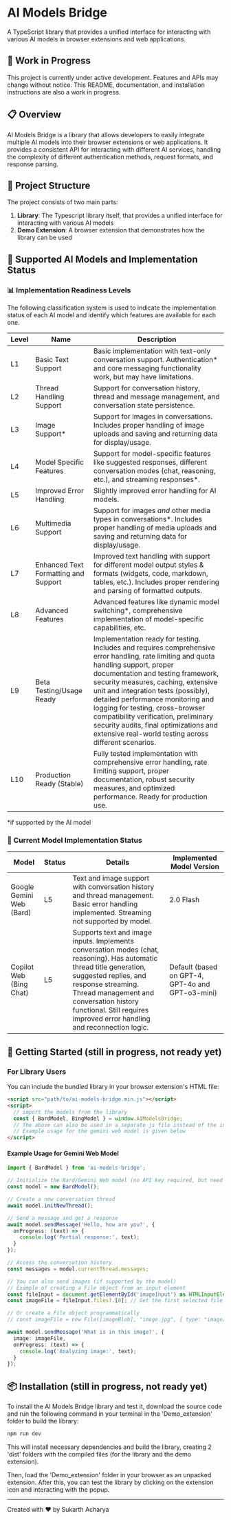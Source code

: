 # AI Models Bridge

A TypeScript library that provides a unified interface for interacting with various AI models in browser extensions and web applications.

## 🚧 Work in Progress

This project is currently under active development. Features and APIs may change without notice. This README, documentation, and installation instructions are also a work in progress.

## 📋 Overview

AI Models Bridge is a library that allows developers to easily integrate multiple AI models into their browser extensions or web applications. It provides a consistent API for interacting with different AI services, handling the complexity of different authentication methods, request formats, and response parsing.

## 🧩 Project Structure

The project consists of two main parts:

1. **Library**: The Typescript library itself, that provides a unified interface for interacting with various AI models
2. **Demo Extension**: A browser extension that demonstrates how the library can be used


## 🤖 Supported AI Models and Implementation Status

### 📊 Implementation Readiness Levels

The following classification system is used to indicate the implementation status of each AI model and identify which features are available for each one.

| Level | Name | Description |
|-------|------|-------------|
| L1 | Basic Text Support | Basic implementation with text-only conversation support. Authentication* and core messaging functionality work, but may have limitations.|
| L2 | Thread Handling Support | Support for conversation history, thread and message management, and conversation state persistence. |
| L3 | Image Support* | Support for images in conversations. Includes proper handling of image uploads and saving and returning data for display/usage. |
| L4 | Model Specific Features | Support for model-specific features like suggested responses, different conversation modes (chat, reasoning, etc.), and streaming responses*. |
| L5 | Improved Error Handling | Slightly improved error handling for AI models. |
| L6 | Multimedia Support | Support for images _and_ other media types in conversations*. Includes proper handling of media uploads and saving and returning data for display/usage. |
| L7 | Enhanced Text Formatting and Support | Improved text handling with support for different model output styles & formats (widgets, code, markdown, tables, etc.). Includes proper rendering and parsing of formatted outputs. |
| L8 | Advanced Features | Advanced features like dynamic model switching*, comprehensive implementation of model-specific capabilities, etc. |
| L9 | Beta Testing/Usage Ready | Implementation ready for testing. Includes and requires comprehensive error handling, rate limiting and quota handling support, proper documentation and testing framework, security measures, caching, extensive unit and integration tests (possibly), detailed performance monitoring and logging for testing, cross-browser compatibility verification, preliminary security audits, final optimizations and extensive real-world testing across different scenarios. |
| L10 | Production Ready (Stable) | Fully tested implementation with comprehensive error handling, rate limiting support, proper documentation, robust security measures, and optimized performance. Ready for production use. |

*if supported by the AI model



### 🎯 Current Model Implementation Status

| Model | Status | Details | Implemented Model Version |
|-------|--------|---------|---------------------------|
| Google Gemini Web (Bard) | L5 | Text and image support with conversation history and thread management. Basic error handling implemented. Streaming not supported by model. | 2.0 Flash |
| Copilot Web (Bing Chat) | L5 | Supports text and image inputs. Implements conversation modes (chat, reasoning). Has automatic thread title generation, suggested replies, and response streaming. Thread management and conversation history functional. Still requires improved error handling and reconnection logic. | Default (based on GPT-4, GPT-4o and GPT-o3-mini) |



## 🚀 Getting Started (still in progress, not ready yet)

### For Library Users

You can include the bundled library in your browser extension's HTML file:

```html
<script src="path/to/ai-models-bridge.min.js"></script>
<script>
  // import the models from the library
  const { BardModel, BingModel } = window.AIModelsBridge;
  // The above can also be used in a separate js file instead of the inline script tag, as long as the script tag for the separate js file is AFTER the ai-models-bridge script tag (since the models are imported from the window object).
  // Example usage for the gemini web model is given below
</script>
```

#### Example Usage for Gemini Web Model

```typescript
import { BardModel } from 'ai-models-bridge';

// Initialize the Bard/Gemini Web model (no API key required, but need to be logged in to Gemini in the browser)
const model = new BardModel();

// Create a new conversation thread
await model.initNewThread();

// Send a message and get a response
await model.sendMessage('Hello, how are you?', {
  onProgress: (text) => {
    console.log('Partial response:', text);
  }
});

// Access the conversation history
const messages = model.currentThread.messages;

// You can also send images (if supported by the model)
// Example of creating a File object from an input element
const fileInput = document.getElementById('imageInput') as HTMLInputElement;
const imageFile = fileInput.files?.[0]; // Get the first selected file

// Or create a File object programmatically
// const imageFile = new File([imageBlob], "image.jpg", { type: "image/jpeg" });

await model.sendMessage('What is in this image?', {
  image: imageFile,
  onProgress: (text) => {
    console.log('Analyzing image:', text);
  }
});

```

## 📦 Installation (still in progress, not ready yet)
To install the AI Models Bridge library and test it, download the source code and run the following command in your terminal in the 'Demo_extension' folder to build the library:

```bash
npm run dev
```
This will install necessary dependencies and build the library, creating 2 'dist' folders with the compiled files (for the library and the demo extension).

Then, load the 'Demo_extension' folder in your browser as an unpacked extension. After this, you can test the library by clicking on the extension icon and interacting with the popup. 

---

Created with ❤️ by Sukarth Acharya
